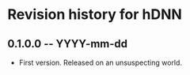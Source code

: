 # Revision history for hDNN

## 0.1.0.0  -- YYYY-mm-dd

* First version. Released on an unsuspecting world.
